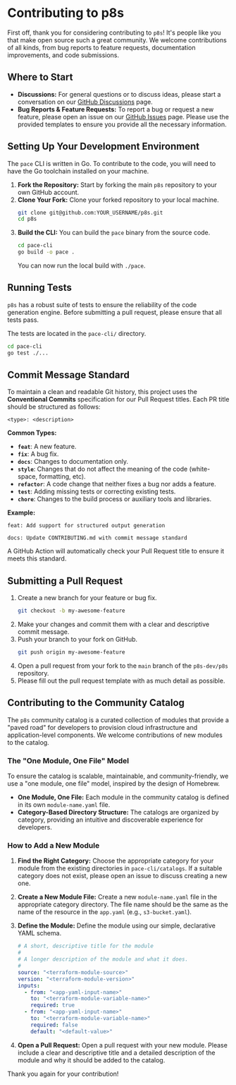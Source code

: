 # Contributing to p8s

First off, thank you for considering contributing to `p8s`! It's people like you that make open source such a great community. We welcome contributions of all kinds, from bug reports to feature requests, documentation improvements, and code submissions.

## Where to Start

*   **Discussions:** For general questions or to discuss ideas, please start a conversation on our [GitHub Discussions](https://github.com/p8s-dev/p8s/discussions) page.
*   **Bug Reports & Feature Requests:** To report a bug or request a new feature, please open an issue on our [GitHub Issues](https://github.com/p8s-dev/p8s/issues) page. Please use the provided templates to ensure you provide all the necessary information.

## Setting Up Your Development Environment

The `pace` CLI is written in Go. To contribute to the code, you will need to have the Go toolchain installed on your machine.

1.  **Fork the Repository:** Start by forking the main `p8s` repository to your own GitHub account.
2.  **Clone Your Fork:** Clone your forked repository to your local machine.
    ```bash
    git clone git@github.com:YOUR_USERNAME/p8s.git
    cd p8s
    ```
3.  **Build the CLI:** You can build the `pace` binary from the source code.
    ```bash
    cd pace-cli
    go build -o pace .
    ```
    You can now run the local build with `./pace`.

## Running Tests

`p8s` has a robust suite of tests to ensure the reliability of the code generation engine. Before submitting a pull request, please ensure that all tests pass.

The tests are located in the `pace-cli/` directory.

```bash
cd pace-cli
go test ./...
```

## Commit Message Standard

To maintain a clean and readable Git history, this project uses the **Conventional Commits** specification for our Pull Request titles. Each PR title should be structured as follows:

```
<type>: <description>
```

**Common Types:**

*   **`feat`**: A new feature.
*   **`fix`**: A bug fix.
*   **`docs`**: Changes to documentation only.
*   **`style`**: Changes that do not affect the meaning of the code (white-space, formatting, etc).
*   **`refactor`**: A code change that neither fixes a bug nor adds a feature.
*   **`test`**: Adding missing tests or correcting existing tests.
*   **`chore`**: Changes to the build process or auxiliary tools and libraries.

**Example:**
```
feat: Add support for structured output generation
```
```
docs: Update CONTRIBUTING.md with commit message standard
```

A GitHub Action will automatically check your Pull Request title to ensure it meets this standard.

## Submitting a Pull Request

1.  Create a new branch for your feature or bug fix.
    ```bash
    git checkout -b my-awesome-feature
    ```
2.  Make your changes and commit them with a clear and descriptive commit message.
3.  Push your branch to your fork on GitHub.
    ```bash
    git push origin my-awesome-feature
    ```
4.  Open a pull request from your fork to the `main` branch of the `p8s-dev/p8s` repository.
5.  Please fill out the pull request template with as much detail as possible.

## Contributing to the Community Catalog

The `p8s` community catalog is a curated collection of modules that provide a "paved road" for developers to provision cloud infrastructure and application-level components. We welcome contributions of new modules to the catalog.

### The "One Module, One File" Model

To ensure the catalog is scalable, maintainable, and community-friendly, we use a "one module, one file" model, inspired by the design of Homebrew.

*   **One Module, One File:** Each module in the community catalog is defined in its own `module-name.yaml` file.
*   **Category-Based Directory Structure:** The catalogs are organized by category, providing an intuitive and discoverable experience for developers.

### How to Add a New Module

1.  **Find the Right Category:** Choose the appropriate category for your module from the existing directories in `pace-cli/catalogs`. If a suitable category does not exist, please open an issue to discuss creating a new one.
2.  **Create a New Module File:** Create a new `module-name.yaml` file in the appropriate category directory. The file name should be the same as the name of the resource in the `app.yaml` (e.g., `s3-bucket.yaml`).
3.  **Define the Module:** Define the module using our simple, declarative YAML schema.

    ```yaml
    # A short, descriptive title for the module
    #
    # A longer description of the module and what it does.
    #
    source: "<terraform-module-source>"
    version: "<terraform-module-version>"
    inputs:
      - from: "<app-yaml-input-name>"
        to: "<terraform-module-variable-name>"
        required: true
      - from: "<app-yaml-input-name>"
        to: "<terraform-module-variable-name>"
        required: false
        default: "<default-value>"
    ```
4.  **Open a Pull Request:** Open a pull request with your new module. Please include a clear and descriptive title and a detailed description of the module and why it should be added to the catalog.

Thank you again for your contribution!
